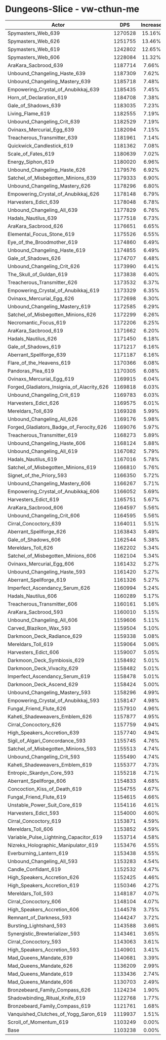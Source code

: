 # Dungeons-Slice - vw-cthun-me
| Actor | DPS | Increase |
|---|:---:|:---:|
|Spymasters_Web_639|1270528|15.16%|
|Spymasters_Web_626|1251755|13.46%|
|Spymasters_Web_619|1242802|12.65%|
|Spymasters_Web_606|1228084|11.32%|
|AraKara_Sacbrood_639|1187714|7.66%|
|Unbound_Changeling_Haste_639|1187309|7.62%|
|Unbound_Changeling_Mastery_639|1185718|7.48%|
|Empowering_Crystal_of_Anubikkaj_639|1185435|7.45%|
|Horn_of_Declaration_619|1184708|7.38%|
|Gale_of_Shadows_639|1183035|7.23%|
|Living_Flame_619|1182555|7.19%|
|Unbound_Changeling_Crit_639|1182529|7.19%|
|Ovinaxs_Mercurial_Egg_639|1182094|7.15%|
|Treacherous_Transmitter_639|1181961|7.14%|
|Quickwick_Candlestick_619|1181362|7.08%|
|Scale_of_Fates_619|1180639|7.02%|
|Energy_Siphon_619|1180020|6.96%|
|Unbound_Changeling_Haste_626|1179576|6.92%|
|Satchel_of_Misbegotten_Minions_639|1179333|6.90%|
|Unbound_Changeling_Mastery_626|1178296|6.80%|
|Empowering_Crystal_of_Anubikkaj_626|1178148|6.79%|
|Harvesters_Edict_639|1178048|6.78%|
|Unbound_Changeling_All_639|1177829|6.76%|
|Hadals_Nautilus_639|1177518|6.73%|
|AraKara_Sacbrood_626|1176651|6.65%|
|Elemental_Focus_Stone_619|1175526|6.55%|
|Eye_of_the_Broodmother_619|1174860|6.49%|
|Unbound_Changeling_Haste_619|1174855|6.49%|
|Gale_of_Shadows_626|1174707|6.48%|
|Unbound_Changeling_Crit_626|1173990|6.41%|
|The_Skull_of_Guldan_619|1173838|6.40%|
|Treacherous_Transmitter_626|1173532|6.37%|
|Empowering_Crystal_of_Anubikkaj_619|1173329|6.35%|
|Ovinaxs_Mercurial_Egg_626|1172698|6.30%|
|Unbound_Changeling_Mastery_619|1172585|6.29%|
|Satchel_of_Misbegotten_Minions_626|1172299|6.26%|
|Necromantic_Focus_619|1172206|6.25%|
|AraKara_Sacbrood_619|1171662|6.20%|
|Hadals_Nautilus_626|1171450|6.18%|
|Gale_of_Shadows_619|1171217|6.16%|
|Aberrant_Spellforge_639|1171187|6.16%|
|Flare_of_the_Heavens_619|1170366|6.08%|
|Pandoras_Plea_619|1170305|6.08%|
|Ovinaxs_Mercurial_Egg_619|1169915|6.04%|
|Forged_Gladiators_Insignia_of_Alacrity_626|1169818|6.03%|
|Unbound_Changeling_Crit_619|1169783|6.03%|
|Harvesters_Edict_626|1169575|6.01%|
|Mereldars_Toll_639|1169328|5.99%|
|Unbound_Changeling_All_626|1169176|5.98%|
|Forged_Gladiators_Badge_of_Ferocity_626|1169076|5.97%|
|Treacherous_Transmitter_619|1168273|5.89%|
|Unbound_Changeling_Haste_606|1168124|5.88%|
|Unbound_Changeling_All_619|1167082|5.79%|
|Hadals_Nautilus_619|1167016|5.78%|
|Satchel_of_Misbegotten_Minions_619|1166810|5.76%|
|Signet_of_the_Priory_593|1166350|5.72%|
|Unbound_Changeling_Mastery_606|1166267|5.71%|
|Empowering_Crystal_of_Anubikkaj_606|1166052|5.69%|
|Harvesters_Edict_619|1165751|5.67%|
|AraKara_Sacbrood_606|1164597|5.56%|
|Unbound_Changeling_Crit_606|1164595|5.56%|
|Cirral_Concoctory_639|1164011|5.51%|
|Aberrant_Spellforge_626|1163843|5.49%|
|Gale_of_Shadows_606|1162544|5.38%|
|Mereldars_Toll_626|1162202|5.34%|
|Satchel_of_Misbegotten_Minions_606|1162104|5.34%|
|Ovinaxs_Mercurial_Egg_606|1161432|5.27%|
|Unbound_Changeling_Haste_593|1161420|5.27%|
|Aberrant_Spellforge_619|1161326|5.27%|
|Imperfect_Ascendancy_Serum_626|1160994|5.24%|
|Hadals_Nautilus_606|1160289|5.17%|
|Treacherous_Transmitter_606|1160161|5.16%|
|AraKara_Sacbrood_593|1160010|5.15%|
|Unbound_Changeling_All_606|1159606|5.11%|
|Carved_Blazikon_Wax_593|1159504|5.10%|
|Darkmoon_Deck_Radiance_629|1159338|5.08%|
|Mereldars_Toll_619|1159064|5.06%|
|Harvesters_Edict_606|1159007|5.05%|
|Darkmoon_Deck_Symbiosis_629|1158492|5.01%|
|Darkmoon_Deck_Vivacity_629|1158482|5.01%|
|Imperfect_Ascendancy_Serum_619|1158478|5.01%|
|Darkmoon_Deck_Ascend_629|1158424|5.00%|
|Unbound_Changeling_Mastery_593|1158296|4.99%|
|Empowering_Crystal_of_Anubikkaj_593|1158147|4.98%|
|Fungal_Friend_Flute_626|1157910|4.96%|
|Kaheti_Shadeweavers_Emblem_626|1157877|4.95%|
|Cirral_Concoctory_626|1157759|4.94%|
|High_Speakers_Accretion_639|1157740|4.94%|
|Sigil_of_Algari_Concordance_593|1155745|4.76%|
|Satchel_of_Misbegotten_Minions_593|1155513|4.74%|
|Unbound_Changeling_Crit_593|1155490|4.74%|
|Kaheti_Shadeweavers_Emblem_619|1155377|4.73%|
|Entropic_Skardyn_Core_593|1155218|4.71%|
|Aberrant_Spellforge_606|1154833|4.68%|
|Concoction_Kiss_of_Death_619|1154755|4.67%|
|Fungal_Friend_Flute_619|1154615|4.66%|
|Unstable_Power_Suit_Core_619|1154116|4.61%|
|Harvesters_Edict_593|1154000|4.60%|
|Cirral_Concoctory_619|1153871|4.59%|
|Mereldars_Toll_606|1153852|4.59%|
|Variable_Pulse_Lightning_Capacitor_619|1153714|4.58%|
|Nizreks_Holographic_Manipulator_619|1153476|4.55%|
|Everburning_Lantern_619|1153438|4.55%|
|Unbound_Changeling_All_593|1153283|4.54%|
|Candle_Confidant_619|1152532|4.47%|
|High_Speakers_Accretion_626|1152425|4.46%|
|High_Speakers_Accretion_619|1150346|4.27%|
|Mereldars_Toll_593|1148187|4.07%|
|Cirral_Concoctory_606|1148104|4.07%|
|High_Speakers_Accretion_606|1144578|3.75%|
|Remnant_of_Darkness_593|1144247|3.72%|
|Bursting_Lightshard_593|1143588|3.66%|
|Synergistic_Brewterializer_593|1143461|3.65%|
|Cirral_Concoctory_593|1143063|3.61%|
|High_Speakers_Accretion_593|1140901|3.41%|
|Mad_Queens_Mandate_639|1140681|3.39%|
|Mad_Queens_Mandate_626|1136209|2.99%|
|Mad_Queens_Mandate_619|1133436|2.74%|
|Mad_Queens_Mandate_606|1130703|2.49%|
|Bronzebeard_Family_Compass_626|1124234|1.90%|
|Shadowbinding_Ritual_Knife_619|1122768|1.77%|
|Bronzebeard_Family_Compass_619|1121761|1.68%|
|Vanquished_Clutches_of_Yogg_Saron_619|1119937|1.51%|
|Scroll_of_Momentum_619|1103249|0.00%|
|Base|1103238|0.00%|
